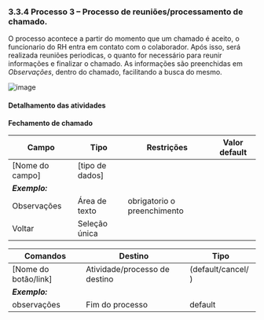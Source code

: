 ### 3.3.4 Processo 3 – Processo de reuniões/processamento de chamado.
 
O processo acontece a partir do momento que um chamado é aceito, o funcionario do RH entra em contato com o colaborador.
Após isso, será realizada reuniões periodicas, o quanto for necessário para reunir informações e finalizar o chamado.
As informações são preenchidas em *Observações*, dentro do chamado, facilitando a busca do mesmo.

![image](https://github.com/user-attachments/assets/3119a44b-e607-40a2-bce0-403bdb5c9fc5)

#### Detalhamento das atividades

**Fechamento de chamado**

| **Campo**       | **Tipo**         | **Restrições** | **Valor default** |
| ---             | ---              | ---            | ---               |
| [Nome do campo] | [tipo de dados]  |                |                   |
| ***Exemplo:***  |                  |                |                   |
| Observações          | Área de texto   | obrigatorio o preenchimento |                |
| Voltar          | Seleção única   |  |           |

| **Comandos**         |  **Destino**                   | **Tipo** |
| ---                  | ---                            | ---               |
| [Nome do botão/link] | Atividade/processo de destino  | (default/cancel/  ) |
| ***Exemplo:***       |                                |                   |
| observações               |Fim do processo        | default           |
